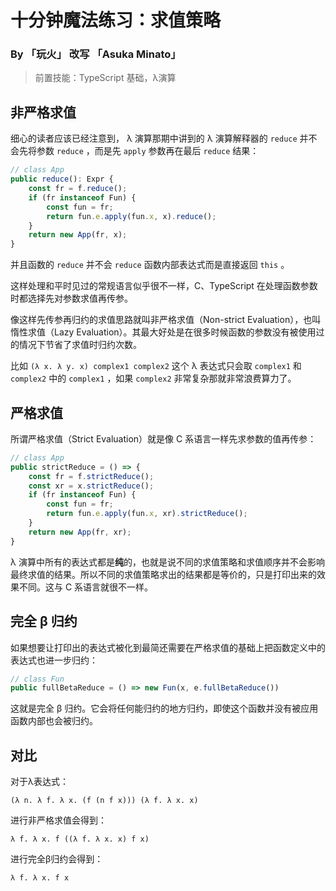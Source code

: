 # 十分钟魔法练习：求值策略

### By 「玩火」 改写 「Asuka Minato」

> 前置技能：TypeScript 基础，λ演算

## 非严格求值

细心的读者应该已经注意到， λ 演算那期中讲到的 λ 演算解释器的 `reduce` 并不会先将参数 `reduce` ，而是先 `apply` 参数再在最后 `reduce` 结果：

```ts
// class App
public reduce(): Expr {
    const fr = f.reduce();
    if (fr instanceof Fun) {
        const fun = fr;
        return fun.e.apply(fun.x, x).reduce();
    }
    return new App(fr, x);
}
```

并且函数的 `reduce` 并不会 `reduce` 函数内部表达式而是直接返回 `this` 。

这样处理和平时见过的常规语言似乎很不一样，C、TypeScript 在处理函数参数时都选择先对参数求值再传参。

像这样先传参再归约的求值思路就叫非严格求值（Non-strict Evaluation），也叫惰性求值（Lazy Evaluation）。其最大好处是在很多时候函数的参数没有被使用过的情况下节省了求值时归约次数。

比如 `(λ x. λ y. x) complex1 complex2` 这个 λ 表达式只会取 `complex1` 和 `complex2` 中的 `complex1` ，如果 `complex2` 非常复杂那就非常浪费算力了。

## 严格求值

所谓严格求值（Strict Evaluation）就是像 C 系语言一样先求参数的值再传参：

```ts
// class App
public strictReduce = () => {
    const fr = f.strictReduce();
    const xr = x.strictReduce();
    if (fr instanceof Fun) {
        const fun = fr;
        return fun.e.apply(fun.x, xr).strictReduce();
    }
    return new App(fr, xr);
}
```

λ 演算中所有的表达式都是**纯**的，也就是说不同的求值策略和求值顺序并不会影响最终求值的结果。所以不同的求值策略求出的结果都是等价的，只是打印出来的效果不同。这与 C 系语言就很不一样。

## 完全 β 归约

如果想要让打印出的表达式被化到最简还需要在严格求值的基础上把函数定义中的表达式也进一步归约：

```ts
// class Fun
public fullBetaReduce = () => new Fun(x, e.fullBetaReduce())
```

这就是完全 β 归约。它会将任何能归约的地方归约，即使这个函数并没有被应用函数内部也会被归约。

## 对比

对于λ表达式：

````
(λ n. λ f. λ x. (f (n f x))) (λ f. λ x. x)
````

进行非严格求值会得到：

```
λ f. λ x. f ((λ f. λ x. x) f x)
```

进行完全β归约会得到：

```
λ f. λ x. f x
```
